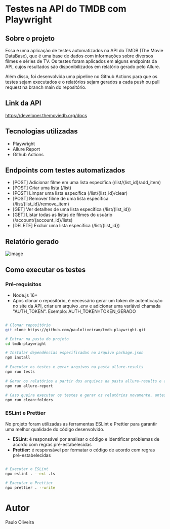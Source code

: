 # Testes na API do TMDB com Playwright

## Sobre o projeto

Essa é uma aplicação de testes automatizados na API do TMDB (The Movie DataBase), que é uma base de dados com informações sobre diversos filmes e séries de TV. Os testes foram aplicados em alguns endpoints da API, cujos resultados são disponibilizados em relatório gerado pelo Allure. 

Além disso, foi desenvolvida uma pipeline no Github Actions para que os testes sejam executados e o relatórios sejam gerados a cada push ou pull request na branch main do repositório.

## Link da API
https://developer.themoviedb.org/docs

## Tecnologias utilizadas

- Playwright
- Allure Report
- Github Actions

## Endpoints com testes automatizados


- [POST] Adicionar filme em uma lista específica (/list/{list_id}/add_item)
- [POST] Criar uma lista (/list)
- [POST] Limpar uma lista específica (/list/{list_id}/clear)
- [POST] Remover filme de uma lista específica (/list/{list_id}/remove_item)
- [GET] Ver detalhes de uma lista específica (/list/{list_id})
- [GET] Listar todas as listas de filmes do usuário (/account/{account_id}/lists)
- [DELETE] Excluir uma lista específica (/list/{list_id})

## Relatório gerado
![image](https://github.com/pauloliveiram/tmdb-playwright/assets/39312072/f5bec4c3-b8b9-4ccd-91df-0c6086935d18)

## Como executar os testes

### Pré-requisitos

- Node.js 16+
- Após clonar o repositório, é necessário gerar um token de autenticação no site da API, criar um arquivo .env e adicionar uma variável chamada "AUTH_TOKEN". Exemplo: AUTH_TOKEN=TOKEN_GERADO

```bash

# Clonar repositório
git clone https://github.com/pauloliveiram/tmdb-playwright.git

# Entrar na pasta do projeto
cd tmdb-playwright

# Instalar dependências especificadas no arquivo package.json 
npm install
	
# Executar os testes e gerar arquivos na pasta allure-results
npm run tests
					
# Gerar os relatórios a partir dos arquivos da pasta allure-results e abrir o browser com os relatórios
npm run allure-report
								
# Caso queira executar os testes e gerar os relatórios novamente, antes é necessário limpar a pasta allure-results com o seguinte comando:
npm run clean:folders					
```

 ### ESLint e Prettier
No projeto foram utilizadas as ferramentas ESLint e Prettier para garantir uma melhor qualidade do código desenvolvido. 
- **ESLint:** é responsável por analisar o código e identificar problemas de acordo com regras pré-estabelecidas
- **Prettier:** é responsável por formatar o código de acordo com regras pré-estabelecidas

```bash

# Executar o ESLint
npx eslint . --ext .ts

# Executar o Prettier
npx prettier . --write
```

# Autor

Paulo Oliveira

